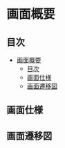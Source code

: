 # 画面概要  

## 目次

- [画面概要](#%e7%94%bb%e9%9d%a2%e6%a6%82%e8%a6%81)
  - [目次](#%e7%9b%ae%e6%ac%a1)
  - [画面仕様](#%e7%94%bb%e9%9d%a2%e4%bb%95%e6%a7%98)
  - [画面遷移図](#%e7%94%bb%e9%9d%a2%e9%81%b7%e7%a7%bb%e5%9b%b3)

## 画面仕様

## 画面遷移図
